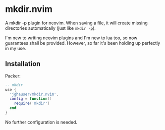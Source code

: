 # mkdir.nvim

A mkdir -p plugin for neovim. When saving a file, it will create missing directories automatically (just like `mkdir -p`).

I'm new to writing neovim plugins and I'm new to lua too, so now guarantees shall be provided. However, so far it's been holding up perfectly in my use.

## Installation

Packer:

```lua
-- mkdir
use {
  'jghauser/mkdir.nvim',
  config = function()
    require('mkdir')
  end
}
```

No further configuration is needed.
